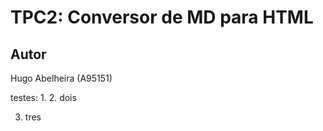 # TPC2: Conversor de MD para HTML

## Autor
Hugo Abelheira (A95151)

testes:
1. 
2. dois




3. tres